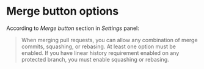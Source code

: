 # Merge button options

According to _Merge button_ section in _Settings_ panel:

> When merging pull requests, you can allow any combination of merge commits, squashing, or rebasing. At least one option must be enabled. If you have linear history requirement enabled on any protected branch, you must enable squashing or rebasing.
